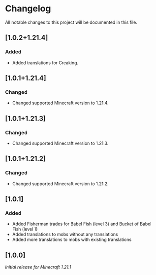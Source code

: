 # Changelog

All notable changes to this project will be documented in this file.

## [1.0.2+1.21.4]

### Added

- Added translations for Creaking.

## [1.0.1+1.21.4]

### Changed

- Changed supported Minecraft version to 1.21.4.

## [1.0.1+1.21.3]

### Changed

- Changed supported Minecraft version to 1.21.3.

## [1.0.1+1.21.2]

### Changed

- Changed supported Minecraft version to 1.21.2.

## [1.0.1]

### Added

 - Added Fisherman trades for Babel Fish (level 3) and Bucket of Babel Fish (level 1)
 - Added translations to mobs without any translations
 - Added more translations to mobs with existing translations

## [1.0.0]

_Initial release for Minecraft 1.21.1_